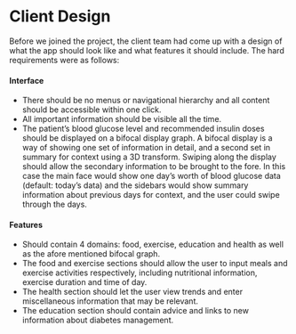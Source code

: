 # Client Design

Before we joined the project, the client team had come up with a design of what the app should look like and what features it should include.  The hard requirements were as follows:

#### Interface
* There should be no menus or navigational hierarchy and all content should be accessible within one click.
* All important information should be visible all the time.
* The patient’s blood glucose level and recommended insulin doses should be displayed on a bifocal display graph. A bifocal display         is a way of showing one set of information in detail, and a second set in summary for context using a 3D transform. Swiping along         the display should allow the secondary information to be brought to the fore. In this case the main face would show one day’s             worth of blood glucose data (default: today’s data) and the sidebars would show summary information about previous days for                context, and the user could swipe through the days.

#### Features
* Should contain 4 domains: food, exercise, education and health as well as the afore mentioned bifocal graph. 
* The food and exercise sections should allow the user to input meals and exercise activities respectively, including nutritional           information, exercise duration and time of day.
* The health section should let the user view trends and enter miscellaneous information that may be relevant.
* The education section should contain advice and links to new information about diabetes management.
